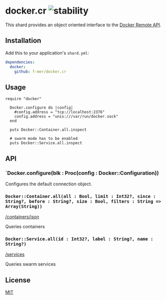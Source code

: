 # docker.cr ![stability][0]

This shard provides an object oriented interface to the [Docker Remote API](https://docs.docker.com/engine/api/).

## Installation

Add this to your application's `shard.yml`:

```yaml
dependencies:
  docker:
    github: f-mer/docker.cr
```

## Usage

```crystal
require "docker"
```

```crystal
  Docker.configure do |config|
    #config.address = "tcp://localhost:2376"
    config.address = "unix:///var/run/docker.sock"
  end

  puts Docker::Container.all.inspect

  # swarm mode has to be enabled
  puts Docker::Service.all.inspect
```

## API

### `Docker.configure(blk : Proc(config : Docker::Configuration))
Configures the default connection object.

### `Docker::Container.all(all : Bool, limit : Int32?, since : String?, before : String?, size : Bool, filters : String => Array(String))`
[/containers/json](https://docs.docker.com/engine/api/v1.28/#operation/ContainerList)

Queries containers

### `Docker::Service.all(id : Int32?, label : String?, name : String?)`
[/services](https://docs.docker.com/engine/api/v1.28/#operation/ServiceList)

Queries swarm services

## License
[MIT](https://tldrlegal.com/license/mit-license)

[0]: https://img.shields.io/badge/stability-experimental-orange.svg?style=flat-square
